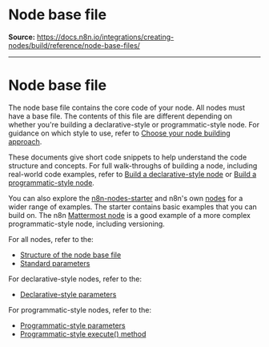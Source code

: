 # Node base file

**Source:** https://docs.n8n.io/integrations/creating-nodes/build/reference/node-base-files/

---

# Node base file

The node base file contains the core code of your node. All nodes must have a base file. The contents of this file are different depending on whether you're building a declarative-style or programmatic-style node. For guidance on which style to use, refer to [Choose your node building approach](../../../plan/choose-node-method/).

These documents give short code snippets to help understand the code structure and concepts. For full walk-throughs of building a node, including real-world code examples, refer to [Build a declarative-style node](../../declarative-style-node/) or [Build a programmatic-style node](../../programmatic-style-node/).

You can also explore the [n8n-nodes-starter](https://github.com/n8n-io/n8n-nodes-starter) and n8n's own [nodes](https://github.com/n8n-io/n8n/tree/master/packages/nodes-base/nodes) for a wider range of examples. The starter contains basic examples that you can build on. The n8n [Mattermost node](https://github.com/n8n-io/n8n/tree/master/packages/nodes-base/nodes/Mattermost) is a good example of a more complex programmatic-style node, including versioning.

For all nodes, refer to the:

- [Structure of the node base file](structure/)
- [Standard parameters](standard-parameters/)

For declarative-style nodes, refer to the:

- [Declarative-style parameters](declarative-style-parameters/)

For programmatic-style nodes, refer to the:

- [Programmatic-style parameters](programmatic-style-parameters/)
- [Programmatic-style execute() method](programmatic-style-execute-method/)
